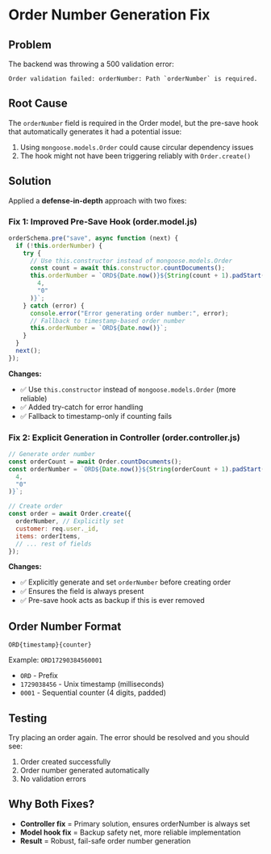 # Order Number Generation Fix

## Problem

The backend was throwing a 500 validation error:

```
Order validation failed: orderNumber: Path `orderNumber` is required.
```

## Root Cause

The `orderNumber` field is required in the Order model, but the pre-save hook that automatically generates it had a potential issue:

1. Using `mongoose.models.Order` could cause circular dependency issues
2. The hook might not have been triggering reliably with `Order.create()`

## Solution

Applied a **defense-in-depth** approach with two fixes:

### Fix 1: Improved Pre-Save Hook (order.model.js)

```javascript
orderSchema.pre("save", async function (next) {
  if (!this.orderNumber) {
    try {
      // Use this.constructor instead of mongoose.models.Order
      const count = await this.constructor.countDocuments();
      this.orderNumber = `ORD${Date.now()}${String(count + 1).padStart(
        4,
        "0"
      )}`;
    } catch (error) {
      console.error("Error generating order number:", error);
      // Fallback to timestamp-based order number
      this.orderNumber = `ORD${Date.now()}`;
    }
  }
  next();
});
```

**Changes:**

- ✅ Use `this.constructor` instead of `mongoose.models.Order` (more reliable)
- ✅ Added try-catch for error handling
- ✅ Fallback to timestamp-only if counting fails

### Fix 2: Explicit Generation in Controller (order.controller.js)

```javascript
// Generate order number
const orderCount = await Order.countDocuments();
const orderNumber = `ORD${Date.now()}${String(orderCount + 1).padStart(
  4,
  "0"
)}`;

// Create order
const order = await Order.create({
  orderNumber, // Explicitly set
  customer: req.user._id,
  items: orderItems,
  // ... rest of fields
});
```

**Changes:**

- ✅ Explicitly generate and set `orderNumber` before creating order
- ✅ Ensures the field is always present
- ✅ Pre-save hook acts as backup if this is ever removed

## Order Number Format

```
ORD{timestamp}{counter}
```

Example: `ORD17290384560001`

- `ORD` - Prefix
- `1729038456` - Unix timestamp (milliseconds)
- `0001` - Sequential counter (4 digits, padded)

## Testing

Try placing an order again. The error should be resolved and you should see:

1. Order created successfully
2. Order number generated automatically
3. No validation errors

## Why Both Fixes?

- **Controller fix** = Primary solution, ensures orderNumber is always set
- **Model hook fix** = Backup safety net, more reliable implementation
- **Result** = Robust, fail-safe order number generation
